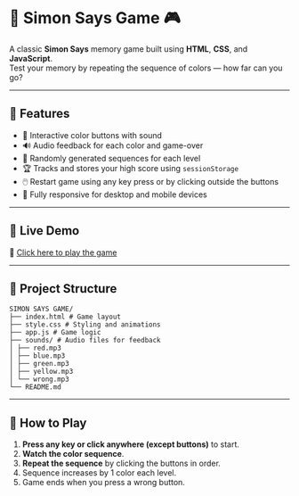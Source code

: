 # 🧠 Simon Says Game 🎮

A classic **Simon Says** memory game built using **HTML**, **CSS**, and **JavaScript**.  
Test your memory by repeating the sequence of colors — how far can you go?

---

## 📌 Features

- 🎨 Interactive color buttons with sound
- 🔊 Audio feedback for each color and game-over
- 🧠 Randomly generated sequences for each level
- 🏆 Tracks and stores your high score using `sessionStorage`
- 🖱️ Restart game using any key press or by clicking outside the buttons
- 📱 Fully responsive for desktop and mobile devices

---

## 🚀 Live Demo

🔗 [Click here to play the game](https://kushwith03.github.io/simon-says-game/)  

---

## 📁 Project Structure
```
SIMON SAYS GAME/
├── index.html # Game layout
├── style.css # Styling and animations
├── app.js # Game logic
├── sounds/ # Audio files for feedback
│ ├── red.mp3
│ ├── blue.mp3
│ ├── green.mp3
│ ├── yellow.mp3
│ └── wrong.mp3
└── README.md
```


---

## 🧩 How to Play

1. **Press any key or click anywhere (except buttons)** to start.
2. **Watch the color sequence**.
3. **Repeat the sequence** by clicking the buttons in order.
4. Sequence increases by 1 color each level.
5. Game ends when you press a wrong button.
